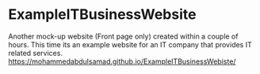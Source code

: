 # ExampleITBusinessWebsite
Another mock-up website (Front page only) created within a couple of hours. This time its an example website for an IT company that provides IT related services. https://mohammedabdulsamad.github.io/ExampleITBusinessWebiste/

